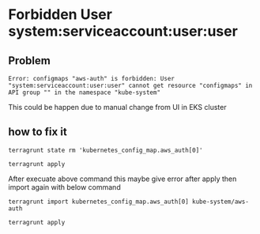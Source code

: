 # Forbidden User system:serviceaccount:user:user

## Problem

```text
Error: configmaps "aws-auth" is forbidden: User "system:serviceaccount:user:user" cannot get resource "configmaps" in API group "" in the namespace "kube-system"
```

This could be happen due to manual change from UI in EKS cluster

## how to fix it

```hcl
terragrunt state rm 'kubernetes_config_map.aws_auth[0]'
```

```hcl
terragrunt apply
```

After execuate above command this maybe give error after apply then import again with below command

```hcl
terragrunt import kubernetes_config_map.aws_auth[0] kube-system/aws-auth
```

```hcl
terragrunt apply
```
